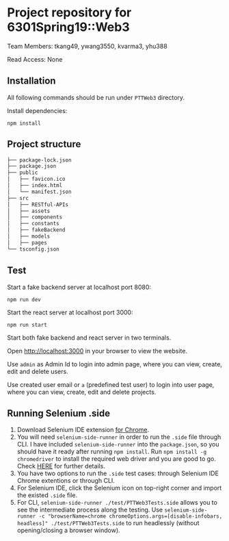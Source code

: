 # Project repository for 6301Spring19::Web3

Team Members: tkang49, ywang3550, kvarma3, yhu388

Read Access:  None


## Installation
All following commands should be run under `PTTWeb3` directory.

Install dependencies:
```
npm install
```


## Project structure
```bash
├── package-lock.json
├── package.json
├── public
│   ├── favicon.ico
│   ├── index.html
│   └── manifest.json
├── src
│   ├── RESTful-APIs
│   ├── assets
│   ├── components
│   ├── constants
│   ├── fakeBackend
│   ├── models
│   ├── pages
└── tsconfig.json
```

## Test

Start a fake backend server at localhost port 8080:
```
npm run dev
```

Start the react server at localhost port 3000:
```
npm run start
```

Start both fake backend and react server in two terminals.

Open [http://localhost:3000](http://localhost:3000) in your browser to view the website.

Use `admin` as Admin Id to login into admin page, where you can view, create, edit and delete users.

Use created user email or `a` (predefined test user) to login into user page, where you can view, create, edit and delete projects.


## Running Selenium .side

1. Download Selenium IDE extension [for Chrome](https://www.seleniumhq.org/selenium-ide/).
2. You will need `selenium-side-runner` in order to run the `.side` file through CLI. I have included `selenium-side-runner` into the `package.json`, so you should have it ready after running `npm install`. Run `npm install -g chromedriver` to install the required web driver and you are good to go. Check [HERE](https://www.seleniumhq.org/selenium-ide/docs/en/introduction/command-line-runner/) for further details.
3. You have two options to run the `.side` test cases: through Selenium IDE Chrome extentions or through CLI.
4. For Selenium IDE, click the Selenium icon on top-right corner and import the existed `.side` file.
5. For CLI, `selenium-side-runner ./test/PTTWeb3Tests.side` allows you to see the intermediate process along the testing. Use `selenium-side-runner -c "browserName=chrome chromeOptions.args=[disable-infobars, headless]" ./test/PTTWeb3Tests.side` to run headlessly (without opening/closing a browser window).
